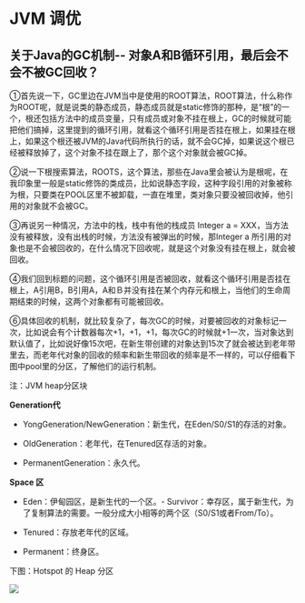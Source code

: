 # JVM 调优


## 关于Java的GC机制-- 对象A和B循环引用，最后会不会不被GC回收？


①首先说一下，GC里边在JVM当中是使用的ROOT算法，ROOT算法，什么称作为ROOT呢，就是说类的静态成员，静态成员就是static修饰的那种，是“根”的一个，根还包括方法中的成员变量，只有成员或对象不挂在根上，GC的时候就可能把他们搞掉，这里提到的循环引用，就看这个循环引用是否挂在根上，如果挂在根上，如果这个根还被JVM的Java代码所执行的话，就不会GC掉，如果说这个根已经被释放掉了，这个对象不挂在跟上了，那个这个对象就会被GC掉。

②说一下根搜索算法，ROOTS，这个算法，那些在Java里会被认为是根呢，在我印象里一般是static修饰的类成员，比如说静态字段，这种字段引用的对象被称为根，只要类在POOL区里不被卸载，一直在堆里，类对象只要没被回收掉，他引用的对象就不会被GC。

③再说另一种情况，方法中的栈，栈中有他的栈成员 Integer a = XXX，当方法没有被释放，没有出栈的时候，方法没有被弹出的时候，那Integer a 所引用的对象也是不会被回收的，在什么情况下回收呢，就是这个对象没有挂在根上，就会被回收。

④我们回到标题的问题，这个循环引用是否被回收，就看这个循环引用是否挂在根上，A引用B，B引用A，A和Ｂ并没有挂在某个内存元和根上，当他们的生命周期结束的时候，这两个对象都有可能被回收。

⑥具体回收的机制，就比较复杂了，每次GC的时候，对要被回收的对象标记一次，比如说会有个计数器每次+1，+1，+1，每次GC的时候就+1一次，当对象达到默认值了，比如说好像15次吧，在新生带创建的对象达到15次了就会被达到老年带里去，而老年代对象的回收的频率和新生带回收的频率是不一样的，可以仔细看下图中pool里的分区，了解他们的运行机制。


注：JVM heap分区块

**Generation代**

* YongGeneration/NewGeneration：新生代，在Eden/S0/S1的存活的对象。

* OldGeneration：老年代，在Tenured区存活的对象。

* PermanentGeneration：永久代。

**Space 区**

* Eden：伊甸园区，是新生代的一个区。- Survivor：幸存区，属于新生代，为了复制算法的需要。一般分成大小相等的两个区（S0/S1或者From/To）。

* Tenured：存放老年代的区域。

* Permanent：终身区。

下图：Hotspot 的 Heap 分区

![](https://img-blog.csdn.net/20150402144231726)
